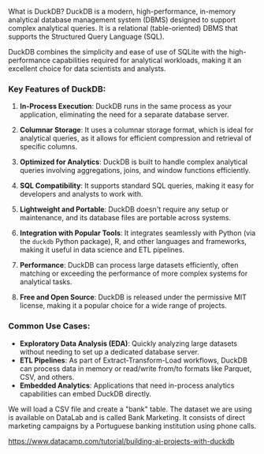 What is DuckDB?
DuckDB is a modern, high-performance, in-memory analytical database management system (DBMS) designed to support complex analytical queries. It is a relational (table-oriented) DBMS that supports the Structured Query Language (SQL). 

DuckDB combines the simplicity and ease of use of SQLite with the high-performance capabilities required for analytical workloads, making it an excellent choice for data scientists and analysts.


### Key Features of DuckDB:
1. **In-Process Execution**: DuckDB runs in the same process as your application, eliminating the need for a separate database server.
   
2. **Columnar Storage**: It uses a columnar storage format, which is ideal for analytical queries, as it allows for efficient compression and retrieval of specific columns.

3. **Optimized for Analytics**: DuckDB is built to handle complex analytical queries involving aggregations, joins, and window functions efficiently.

4. **SQL Compatibility**: It supports standard SQL queries, making it easy for developers and analysts to work with.

5. **Lightweight and Portable**: DuckDB doesn't require any setup or maintenance, and its database files are portable across systems.

6. **Integration with Popular Tools**: It integrates seamlessly with Python (via the `duckdb` Python package), R, and other languages and frameworks, making it useful in data science and ETL pipelines.

7. **Performance**: DuckDB can process large datasets efficiently, often matching or exceeding the performance of more complex systems for analytical tasks.

8. **Free and Open Source**: DuckDB is released under the permissive MIT license, making it a popular choice for a wide range of projects.

### Common Use Cases:
- **Exploratory Data Analysis (EDA)**: Quickly analyzing large datasets without needing to set up a dedicated database server.
- **ETL Pipelines**: As part of Extract-Transform-Load workflows, DuckDB can process data in memory or read/write from/to formats like Parquet, CSV, and others.
- **Embedded Analytics**: Applications that need in-process analytics capabilities can embed DuckDB directly.

We will load a CSV file and create a "bank" table. The dataset we are using is available on DataLab and is called Bank Marketing. It consists of direct marketing campaigns by a Portuguese banking institution using phone calls.

https://www.datacamp.com/tutorial/building-ai-projects-with-duckdb